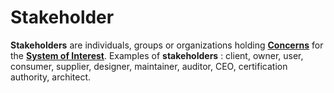 # Stakeholder

**Stakeholders** are individuals, groups or organizations holding **[Concerns](Concern.md)** for the **[System of Interest](System_of_Interest.md)**. Examples of **stakeholders** : client, owner, user, consumer, supplier, designer, maintainer, auditor, CEO, certification authority, architect.

